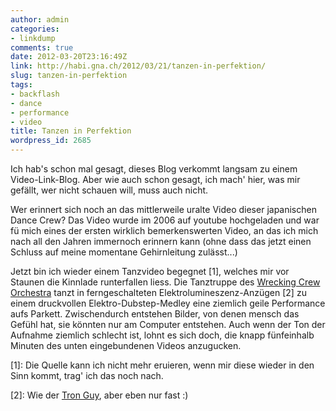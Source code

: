 ```yaml
---
author: admin
categories:
- linkdump
comments: true
date: 2012-03-20T23:16:49Z
link: http://habi.gna.ch/2012/03/21/tanzen-in-perfektion/
slug: tanzen-in-perfektion
tags:
- backflash
- dance
- performance
- video
title: Tanzen in Perfektion
wordpress_id: 2685
---
```


Ich hab's schon mal gesagt, dieses Blog verkommt langsam zu einem Video-Link-Blog. Aber wie auch schon gesagt, ich mach' hier, was mir gefällt, wer nicht schauen will, muss auch nicht.




Wer erinnert sich noch an das mittlerweile uralte Video dieser japanischen Dance Crew? Das Video wurde im 2006 auf youtube hochgeladen und war fü mich eines der ersten wirklich bemerkenswerten Video, an das ich mich nach all den Jahren immernoch erinnern kann (ohne dass das jetzt einen Schluss auf meine momentane Gehirnleitung zulässt...)




Jetzt bin ich wieder einem Tanzvideo begegnet [1], welches mir vor Staunen die Kinnlade runterfallen liess. Die Tanztruppe des [Wrecking Crew Orchestra](http://wizarts.jp/) tanzt in ferngeschalteten Elektrolumineszenz-Anzügen [2] zu einem druckvollen Elektro-Dubstep-Medley eine ziemlich geile Performance aufs Parkett. Zwischendurch entstehen Bilder, von denen mensch das Gefühl hat, sie könnten nur am Computer entstehen. Auch wenn der Ton der Aufnahme ziemlich schlecht ist, lohnt es sich doch, die knapp fünfeinhalb Minuten des unten eingebundenen Videos anzugucken.




[1]: Die Quelle kann ich nicht mehr eruieren, wenn mir diese wieder in den Sinn kommt, trag' ich das noch nach.  

[2]: Wie der [Tron Guy](http://images.google.com/search?tbm=isch&q=tron+guy), aber eben nur fast :)
